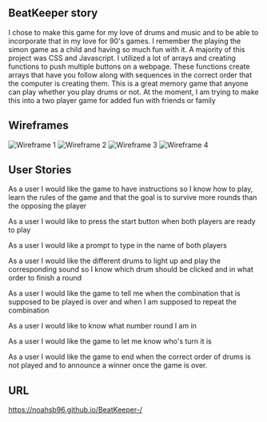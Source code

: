## BeatKeeper story
I chose to make this game for my love of drums and music and to be able to incorporate that in my love for 90's games. I remember the playing the simon game as a child and having so much fun with it. A majority of this project was CSS and Javascript. I utilized a lot of arrays and creating functions to push multiple buttons on a webpage. These functions create arrays that have you follow along with sequences in the correct order that the computer is creating them. This is a great memory game that anyone can play whether you play drums or not. At the moment, I am trying to make this into a two player game for added fun with friends or family

## Wireframes
![Wireframe 1](https://user-images.githubusercontent.com/105397451/180608284-33023d45-ee52-4093-9918-26a4c0746b5a.jpg)
![Wireframe 2](https://user-images.githubusercontent.com/105397451/180608287-5e52b501-932f-4008-bca3-e89e1cfba17a.jpg)
![Wireframe 3](https://user-images.githubusercontent.com/105397451/180608290-bb130a85-4933-432d-80fa-476978cef6a6.jpg)
![Wireframe 4](https://user-images.githubusercontent.com/105397451/180608293-a0e3b60f-247c-46a3-a62e-4d631a0926f4.jpg)

## User Stories
As a user I would like the game to have instructions so I know how to play, learn the rules of the game and that the goal is to survive more rounds than the opposing the player

As a user I would like to press the start button when both players are ready to play

As a user I would like a prompt to type in the name of both players

As a user I would like the different drums to light up and play the corresponding sound so I know which drum should be clicked and in what order to finish a round

As a user I would like the game to tell me when the combination that is supposed to be played is over and when I am supposed to repeat the combination

As a user I would like to know what number round I am in

As a user I would like the game to let me know who's turn it is

As a user I would like the game to end when the correct order of drums is not played and to announce a winner once the game is over.

## URL
https://noahsb96.github.io/BeatKeeper-/
